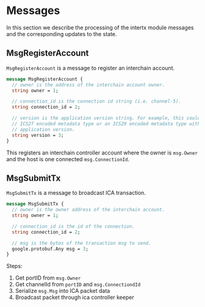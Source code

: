 # Messages

In this section we describe the processing of the intertx module messages and the corresponding updates to the state.

## MsgRegisterAccount

`MsgRegisterAccount` is a message to register an interchain account.

```protobuf
message MsgRegisterAccount {
  // owner is the address of the interchain account owner.
  string owner = 1;

  // connection_id is the connection id string (i.e. channel-5).
  string connection_id = 2;

  // version is the application version string. For example, this could be an
  // ICS27 encoded metadata type or an ICS29 encoded metadata type with a nested
  // application version.
  string version = 3;
}
```

This registers an interchain controller account where the owner is `msg.Owner` and the host is one connected `msg.ConnectionId`.

## MsgSubmitTx

`MsgSubmitTx` is a message to broadcast ICA transaction.

```protobuf
message MsgSubmitTx {
  // owner is the owner address of the interchain account.
  string owner = 1;

  // connection_id is the id of the connection.
  string connection_id = 2;

  // msg is the bytes of the transaction msg to send.
  google.protobuf.Any msg = 3;
}
```

Steps:

1. Get portID from `msg.Owner`
2. Get channelId from `portID` and `msg.ConnectiondId`
3. Serialize `msg.Msg` into ICA packet data
4. Broadcast packet through ica controller keeper
